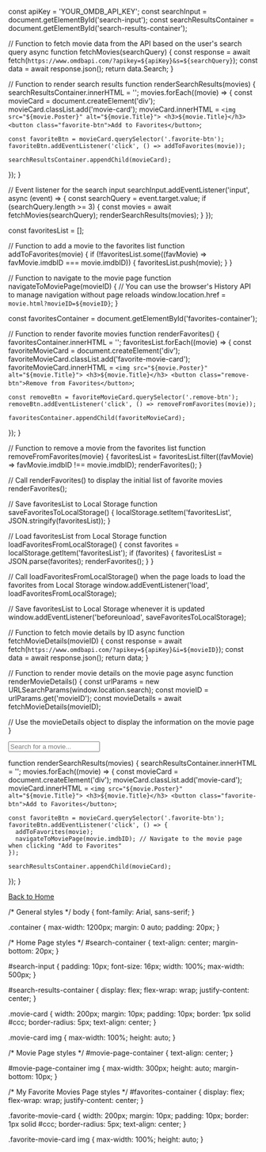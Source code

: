 const apiKey = 'YOUR_OMDB_API_KEY';
const searchInput = document.getElementById('search-input');
const searchResultsContainer = document.getElementById('search-results-container');

// Function to fetch movie data from the API based on the user's search query
async function fetchMovies(searchQuery) {
  const response = await fetch(`https://www.omdbapi.com/?apikey=${apiKey}&s=${searchQuery}`);
  const data = await response.json();
  return data.Search;
}

// Function to render search results
function renderSearchResults(movies) {
  searchResultsContainer.innerHTML = '';
  movies.forEach((movie) => {
    const movieCard = document.createElement('div');
    movieCard.classList.add('movie-card');
    movieCard.innerHTML = `
      <img src="${movie.Poster}" alt="${movie.Title}">
      <h3>${movie.Title}</h3>
      <button class="favorite-btn">Add to Favorites</button>
    `;

    const favoriteBtn = movieCard.querySelector('.favorite-btn');
    favoriteBtn.addEventListener('click', () => addToFavorites(movie));

    searchResultsContainer.appendChild(movieCard);
  });
}

// Event listener for the search input
searchInput.addEventListener('input', async (event) => {
  const searchQuery = event.target.value;
  if (searchQuery.length >= 3) {
    const movies = await fetchMovies(searchQuery);
    renderSearchResults(movies);
  }
});

const favoritesList = [];

// Function to add a movie to the favorites list
function addToFavorites(movie) {
  if (!favoritesList.some((favMovie) => favMovie.imdbID === movie.imdbID)) {
    favoritesList.push(movie);
  }
}

// Function to navigate to the movie page
function navigateToMoviePage(movieID) {
  // You can use the browser's History API to manage navigation without page reloads
  window.location.href = `movie.html?movieID=${movieID}`;
}

const favoritesContainer = document.getElementById('favorites-container');

// Function to render favorite movies
function renderFavorites() {
  favoritesContainer.innerHTML = '';
  favoritesList.forEach((movie) => {
    const favoriteMovieCard = document.createElement('div');
    favoriteMovieCard.classList.add('favorite-movie-card');
    favoriteMovieCard.innerHTML = `
      <img src="${movie.Poster}" alt="${movie.Title}">
      <h3>${movie.Title}</h3>
      <button class="remove-btn">Remove from Favorites</button>
    `;

    const removeBtn = favoriteMovieCard.querySelector('.remove-btn');
    removeBtn.addEventListener('click', () => removeFromFavorites(movie));

    favoritesContainer.appendChild(favoriteMovieCard);
  });
}

// Function to remove a movie from the favorites list
function removeFromFavorites(movie) {
  favoritesList = favoritesList.filter((favMovie) => favMovie.imdbID !== movie.imdbID);
  renderFavorites();
}

// Call renderFavorites() to display the initial list of favorite movies
renderFavorites();

// Save favoritesList to Local Storage
function saveFavoritesToLocalStorage() {
  localStorage.setItem('favoritesList', JSON.stringify(favoritesList));
}

// Load favoritesList from Local Storage
function loadFavoritesFromLocalStorage() {
  const favorites = localStorage.getItem('favoritesList');
  if (favorites) {
    favoritesList = JSON.parse(favorites);
    renderFavorites();
  }
}

// Call loadFavoritesFromLocalStorage() when the page loads to load the favorites from Local Storage
window.addEventListener('load', loadFavoritesFromLocalStorage);

// Save favoritesList to Local Storage whenever it is updated
window.addEventListener('beforeunload', saveFavoritesToLocalStorage);

// Function to fetch movie details by ID
async function fetchMovieDetails(movieID) {
  const response = await fetch(`https://www.omdbapi.com/?apikey=${apiKey}&i=${movieID}`);
  const data = await response.json();
  return data;
}

// Function to render movie details on the movie page
async function renderMovieDetails() {
  const urlParams = new URLSearchParams(window.location.search);
  const movieID = urlParams.get('movieID');
  const movieDetails = await fetchMovieDetails(movieID);

  // Use the movieDetails object to display the information on the movie page
}

<!-- Home Page -->
<div id="search-container">
  <input type="text" id="search-input" placeholder="Search for a movie...">
</div>
<div id="search-results-container"></div>

<!-- My Favorite Movies Page -->
<div id="favorites-container"></div>

function renderSearchResults(movies) {
  searchResultsContainer.innerHTML = '';
  movies.forEach((movie) => {
    const movieCard = document.createElement('div');
    movieCard.classList.add('movie-card');
    movieCard.innerHTML = `
      <img src="${movie.Poster}" alt="${movie.Title}">
      <h3>${movie.Title}</h3>
      <button class="favorite-btn">Add to Favorites</button>
    `;

    const favoriteBtn = movieCard.querySelector('.favorite-btn');
    favoriteBtn.addEventListener('click', () => {
      addToFavorites(movie);
      navigateToMoviePage(movie.imdbID); // Navigate to the movie page when clicking "Add to Favorites"
    });

    searchResultsContainer.appendChild(movieCard);
  });
}

<!-- Movie Page -->
<div id="movie-page-container">
  <!-- Movie details will be rendered here -->
</div>
<div>
  <a href="index.html">Back to Home</a>
</div>

<!DOCTYPE html>
<html>
<head>
  <!-- Link your CSS file -->
  <link rel="stylesheet" href="style.css">
</head>
<body>
  <!-- Your HTML code here -->
</body>
</html>

/* General styles */
body {
  font-family: Arial, sans-serif;
}

.container {
  max-width: 1200px;
  margin: 0 auto;
  padding: 20px;
}

/* Home Page styles */
#search-container {
  text-align: center;
  margin-bottom: 20px;
}

#search-input {
  padding: 10px;
  font-size: 16px;
  width: 100%;
  max-width: 500px;
}

#search-results-container {
  display: flex;
  flex-wrap: wrap;
  justify-content: center;
}

.movie-card {
  width: 200px;
  margin: 10px;
  padding: 10px;
  border: 1px solid #ccc;
  border-radius: 5px;
  text-align: center;
}

.movie-card img {
  max-width: 100%;
  height: auto;
}

/* Movie Page styles */
#movie-page-container {
  text-align: center;
}

#movie-page-container img {
  max-width: 300px;
  height: auto;
  margin-bottom: 10px;
}

/* My Favorite Movies Page styles */
#favorites-container {
  display: flex;
  flex-wrap: wrap;
  justify-content: center;
}

.favorite-movie-card {
  width: 200px;
  margin: 10px;
  padding: 10px;
  border: 1px solid #ccc;
  border-radius: 5px;
  text-align: center;
}

.favorite-movie-card img {
  max-width: 100%;
  height: auto;
}
